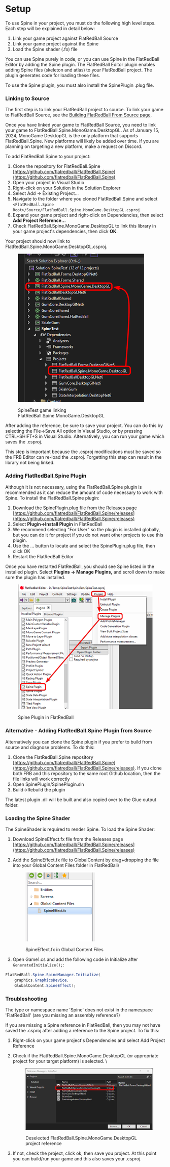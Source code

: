 # Setup

To use Spine in your project, you must do the following high level steps. Each step will be explained in detail below:

1. Link your game project against FlatRedBall Source
2. Link your game project against the Spine
3. Load the Spine shader (.fx) file

You can use Spine purely in code, or you can use Spine in the FlatRedBall Editor by adding the Spine plugin. The FlatRedBall Editor plugin enables adding Spine files (skeleton and atlas) to your FlatRedBall project. The plugin generates code for loading these files.

To use the Spine plugin, you must also install the SpinePlugin .plug file.

### Linking to Source

The first step is to link your FlatRedBall project to source. To link your game to FlatRedBall Source, see the [Building FlatRedBall From Source page](../flatredball-source.md#adding-flatredball-source-to-a-game-project-using-the-frb-editor).

Once you have linked your game to FlatRedBall Source, you need to link your game to FlatRedBall.Spine.MonoGame.DesktopGL. As of January 15, 2024, MonoGame DesktopGL is the only platform that supports FlatRedBall.Spine. New platforms will likely be added over time. If you are planning on targeting a new platform, make a request on Discord.

To add FlatRedBall.Spine to your project:

1. Clone the repository for FlatRedBall.Spine [https://github.com/flatredball/FlatRedBall.Spine](https://github.com/flatredball/FlatRedBall.Spine)
2. Open your project in Visual Studio
3. Right-click on your Solution in the Solution Explorer
4. Select Add -> Existing Project...
5. Navigate to the folder where you cloned FlatRedBall.Spine and select `<FlatRedBall.Spine Root>/Source/FlatRedBall.Spine.MonoGame.DesktopGL.csproj`
6. Expand your game project and right-click on Dependencies, then select **Add Project Reference...**
7. Check FlatRedBall.Spine.MonoGame.DesktopGL to link this library in your game project's dependencies, then click **OK**.

Your project should now link to FlatRedBall.Spine.MonoGame.DesktopGL.csproj.

<figure><img src="../.gitbook/assets/15_06 53 53.png" alt=""><figcaption><p>SpineTest game linking FlatRedBall.Spine.MonoGame.DesktopGL</p></figcaption></figure>

After adding the reference, be sure to save your project. You can do this by selecting the File->Save All option in Visual Studio, or by pressing CTRL+SHIFT+S in Visual Studio. Alternatively, you can run your game which saves the .csproj.

This step is important because the .csproj modifications must be saved so the FRB Editor can re-load the .csproj. Forgetting this step can result in the library not being linked.

### Adding FlatRedBall.Spine Plugin

Although it is not necessary, using the FlatRedBall.Spine plugin is recommended as it can reduce the amount of code necessary to work with Spine. To install the FlatRedBall.Spine plugin:

1. Download the SpinePlugin.plug file from the Releases page [https://github.com/flatredball/FlatRedBall.Spine/releases](https://github.com/flatredball/FlatRedBall.Spine/releases)
2. Select **Plugin->Install Plugin** in FlatRedBall
3. We recommend selecting "For User" so the plugin is installed globally, but you can do it for project if you do not want other projects to use this plugin.
4. Use the ... button to locate and select the SpinePlugin.plug file, then click OK
5. Restart the FlatRedBall Editor

Once you have restarted FlatRedBall, you should see Spine listed in the installed plugin. Select **Plugins -> Manage Plugins,** and scroll down to make sure the plugin has installed.

<figure><img src="../.gitbook/assets/15_07 25 10.png" alt=""><figcaption><p>Spine Plugin in FlatRedBall</p></figcaption></figure>

### Alternative - Adding FlatRedBall.Spine Plugin from Source

Alternatively you can clone the Spine plugin if you prefer to build from source and diagnose problems. To do this:

1. Clone the FlatRedBall.Spine repository [https://github.com/flatredball/FlatRedBall.Spine](https://github.com/flatredball/FlatRedBall.Spine/releases). If you clone both FRB and this repository to the same root Github location, then the file links will work correctly
2. Open SpinePlugin/SpinePlugin.sln
3. Build->Rebuild the plugin

The latest plugin .dll will be built and also copied over to the Glue output folder.

### Loading the Spine Shader

The SpineShader is required to render Spine. To load the Spine Shader:

1. Download SpineEffect.fx file from the Releases page [https://github.com/flatredball/FlatRedBall.Spine/releases](https://github.com/flatredball/FlatRedBall.Spine/releases)
2.  Add the SpineEffect.fx file to GlobalContent by drag+dropping the file into your Global Content Files folder in FlatRedBall\


    <figure><img src="../.gitbook/assets/image (2) (1) (1) (1) (1) (1) (1) (1) (1) (1) (1) (1) (1) (1) (1) (1) (1) (1) (1) (1) (1) (1) (1) (1) (1) (1).png" alt=""><figcaption><p>SpineEffect.fx in Global Content Files</p></figcaption></figure>
3. Open Game1.cs and add the following code in Initialize after `GeneratedInitialize();`:

```csharp
FlatRedBall.Spine.SpineManager.Initialize(
    graphics.GraphicsDevice, 
    GlobalContent.SpineEffect);
```

### Troubleshooting

The type or namespace name 'Spine' does not exist in the namespace 'FlatRedBall' (are you missing an assembly reference?)

If you are missing a Spine reference in FlatRedBall, then you may not have saved the .csproj after adding a reference to the Spine project. To fix this:

1. Right-click on your game project's Dependencies and select Add Project Reference
2.  Check if the FlatRedBall.Spine.MonoGame.DesktopGL (or appropriate project for your target platform) is selected. \


    <figure><img src="../.gitbook/assets/image.png" alt=""><figcaption><p>Deselected FlatRedBall.Spine.MonoGame.DesktopGL project reference</p></figcaption></figure>
3. If not, check the project, click ok, then save you project. At this point you can build/run your game and this also saves your .csproj.
